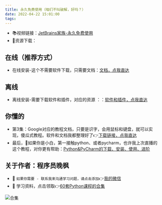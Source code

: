 ```yaml
---
title: 永久免费使用（咱们不叫破解，好吗？）
date: 2022-04-22 15:01:00
tags:
---
```





- 📚视频链接：[JetBrains家族-永久免费使用](https://www.bilibili.com/video/BV1zK411u7tb)
- 🚀资源下载：
## 在线（推荐方式）
- 在线安装-这个不需要软件下载，只需要文档：[文档，点我直达](https://blog.csdn.net/weixin_42321517/article/details/112762182)
## 离线
- 离线安装-需要下载软件和插件，对应的资源 ：：[软件和插件，点我直达](https://mp.weixin.qq.com/s/d_mjo3EiHDXVfJ6rcgHGMQ)
## 你懂的
- 第3集：Google对应的教程文档，只要是识字，会用鼠标和键盘，就可以实现，傻瓜式教程。软件和文档我都整理好了👉[下载链接，点我直达](https://gitee.com/zhaofeng092/python-auto-office/blob/master/%E5%9B%A2%E9%98%9F%E5%85%B1%E7%94%A8%E8%B5%84%E6%BA%90/google/Goolge_ReadMe.md)
- 最后，🔞如果你是小白，第一接触python、或者pycharm，也许我上次直播的这个教程，对你更有帮助：[Python&PyCharm的下载、安装、使用、进阶](https://www.bilibili.com/video/BV1sy4y1q7zH)



## 关于作者：程序员晚枫
- 💬 ``如果你需要 - 联系我来沟通学习问题，请点击添加``👉[我的微信](https://website-python-1300615378.cos.ap-nanjing.myqcloud.com/%E5%BC%95%E5%AF%BC%E8%B6%85%E9%93%BE%E6%8E%A5%2Fqrcode2web.jpg)
- 🎁 学习资料，点击领取👉[60套Python课程的合集](http://www.python4office.cn/vedio-course/)




![合集](https://img-blog.csdnimg.cn/20210303170458567.jpg?x-oss-process=image/watermark,type_ZmFuZ3poZW5naGVpdGk,shadow_10,text_aHR0cHM6Ly9ibG9nLmNzZG4ubmV0L3dlaXhpbl80MjMyMTUxNw==,size_16,color_FFFFFF,t_70#pic_center)